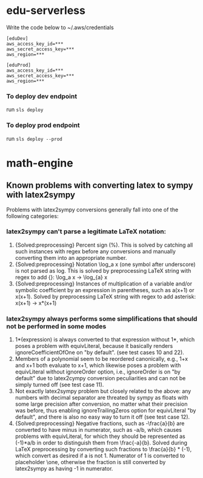 # edu-serverless

Write the code below to ~/.aws/credentials

```
[eduDev]
aws_access_key_id=***
aws_secret_access_key=***
aws_region=***

[eduProd]
aws_access_key_id=***
aws_secret_access_key=***
aws_region=***
```

### To deploy dev endpoint

run `sls deploy`

### To deploy prod endpoint

run `sls deploy --prod`

# math-engine

## Known problems with converting latex to sympy with latex2sympy

Problems with latex2sympy conversions generally fall into one of the following categories:

### latex2sympy can't parse a legitimate LaTeX notation:

1. {Solved:preprocessing} Percent sign (\%). This is solved by catching all such instances with regex
before any conversions and manually converting them into an appropriate number.
2. {Solved:preprocessing} Notation \log_a x (one symbol after underscore) is not parsed as log. This
is solved by preprocessing LaTeX string with regex to add {}:
\log_a x -> \log_{a} x
3. {Solved:preprocessing} Instances of multiplication of a variable and/or symbolic coefficient by
an expression in parentheses, such as a(x+1) or x(x+1). Solved by preprocessing
LaTeX string with regex to add asterisk:
x(x+1) -> x\*(x+1)

### latex2sympy always performs some simplifications that should not be performed in some modes

1. 1\*(expression) is always converted to that expression without 1\*, which poses a problem with equivLiteral,
because it basically renders ignoreCoefficientOfOne on "by default".
(see test cases 10 and 22).
2. Members of a polynomial seem to be reordered canonically, e.g., 1+x and x+1 both evaluate to x+1, which
likewise poses a problem with equivLiteral without ignoreOrder option, i.e., ignoreOrder is on "by default"
due to latex2cympy conversion peculiarities and can not be simply turned off (see test case 11).
3. Not exactly latex2sympy problem but closely related to the above: any numbers with decimal separator are threated
by sympy as floats with some large precision after conversion, no matter what their precision was before, thus
enabling ignoreTrailingZeros option for equivLiteral "by default", and there is also no easy way to turn it off
(see test case 12).
4. {Solved:preprocessing} Negative fractions, such as -\frac{a}{b} are converted to have minus in numerator, such as -a/b,
which causes problems with equivLiteral, for which they should be represented as (-1)\*a/b
in order to distinguish them from \frac{-a}{b}. Solved during LaTeX preprocessing by converting such fractions
to \frac{a}{b} \* (-1), which convert as desired if a is not 1. Numerator of 1 is converted to placeholder \one,
otherwise the fraction is still converted by latex2sympy as having -1 in numerator.




